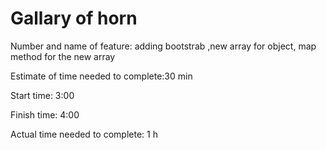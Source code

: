 # Gallary of horn

Number and name of feature: adding bootstrab ,new array for object, map method for the new array

Estimate of time needed to complete:30 min

Start time: 3:00

Finish time: 4:00

Actual time needed to complete: 1 h
